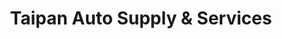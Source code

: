 ---
title: "Taipan Auto Supply & Services"
url: /taytay/taipan-auto-supply-and-services/
shop: car parts
---